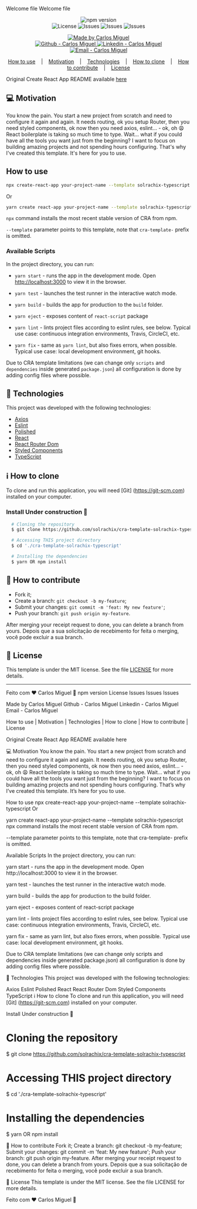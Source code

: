 Welcome file
Welcome file

<p align="center">
<a href="https://www.npmjs.com/package/cra-template-solrachix-typescript" style="text-decoration: none">
    <img alt="npm version" src="https://badge.fury.io/js/cra-template-solrachix-typescript.svg"/>
  </a>
  <br/>
  <a href="LICENSE" style="text-decoration: none">
    <img alt="License" src="https://img.shields.io/github/license/solrachix/cra-template-solrachix-typescript?color=3ADEFF&labelColor=24292E"/>
  </a>
  <a href="https://github.com/solrachix/cra-template-solrachix-typescript/issues" style="text-decoration: none">
    <img alt="Issues" src="https://img.shields.io/github/issues/solrachix/cra-template-solrachix-typescript?style=flat-square&logo=github&logoColor=white&color=3ADEFF&labelColor=24292E" />
  </a>
   <a href="#" style="text-decoration: none">
    <img alt="Issues" src="https://img.shields.io/github/stars/solrachix/cra-template-solrachix-typescript?style=flat-square&logo=github&logoColor=white&color=3ADEFF&labelColor=24292E" />
  </a>
   <a href="#" style="text-decoration: none">
    <img alt="Issues" src="https://img.shields.io/github/languages/top/solrachix/cra-template-solrachix-typescript?style=flat-square&logo=github&logoColor=white&color=3ADEFF&labelColor=24292E" />
  </a>
  
  
<p align="center">
  <a href="https://github.com/solrachix" target="_blank">
    <img alt="Made by Carlos Miguel" src="https://img.shields.io/badge/made%20by-Carlos_Miguel-informational?color=3ADEFF&labelColor=24292E">
  </a>
  <br/>
  <a href="https://github.com/solrachix" target="_blank" >
    <img alt="Github - Carlos Miguel" src="https://img.shields.io/badge/-solrachix-24292E?style=flat-square&logo=github&logoColor=white">
  </a>
  <a href="https://www.linkedin.com/in/carlos-miguel-380413197/" target="_blank" >
    <img alt="Linkedin - Carlos Miguel" src="https://img.shields.io/badge/-carlosmiguel-blue?style=flat-square&logo=Linkedin&logoColor=white">
  </a>
  <a href="mailto:carlos.miguel.oliveira.17@gmail.com" target="_blank" >
    <img alt="Email - Carlos Miguel" src="https://img.shields.io/badge/-carlos.miguel.oliveira.17@gmail.com-c14438?style=flat-square&logo=Gmail&logoColor=white">
  </a>
</p>

<p align="center">
	<a href="#-projeto">How to use</a>
&nbsp;&nbsp;&nbsp;|&nbsp;&nbsp;&nbsp;
	 <a href="#💻-motivation">Motivation</a> &nbsp;&nbsp;&nbsp;|&nbsp;&nbsp;&nbsp;
	  <a href="#rocket-technologies">Technologies</a> &nbsp;&nbsp;&nbsp;|&nbsp;&nbsp;&nbsp;
	  <a href="#information_source-how-to-clone">How to clone</a> &nbsp;&nbsp;&nbsp;|&nbsp;&nbsp;&nbsp;
	  <a href="#🤔-how-to-contribute">How to contribute</a> &nbsp;&nbsp;&nbsp;|&nbsp;&nbsp;&nbsp;
	  <a href="#memo-license">License</a>
</p>

Original Create React App README available [here](https://github.com/solrachix/cra-template-solrachix-typescript/blob/master/README_CRA.md)

## 💻 Motivation

You know the pain. You start a new project from scratch and need to configure it again and again. It needs routing, ok you setup Router, then you need styled components, ok now then you need axios, eslint... - ok, oh 😩 React boilerplate is taking so much time to type. Wait... what if you could have all the tools you want just from the beginning? I want to focus on building amazing projects and not spending hours configuring. That's why I've created this template. It's here for you to use.

## How to use

```bash
npx create-react-app your-project-name --template solrachix-typescript
```

Or

```bash
yarn create react-app your-project-name --template solrachix-typescript
```

`npx` command installs the most recent stable version of CRA from npm.

`--template` parameter points to this template, note that `cra-template-` prefix is omitted.

### Available Scripts

In the project directory, you can run:

- `yarn start` - runs the app in the development mode. Open [http://localhost:3000](http://localhost:3000) to view it in the browser.

- `yarn test` - launches the test runner in the interactive watch mode.

- `yarn build` - builds the app for production to the `build` folder.

- `yarn eject` - exposes content of `react-script` package

- `yarn lint` - lints project files according to eslint rules, see below. Typical use case: continuous integration environments, Travis, CircleCI, etc.

- `yarn fix` - same as `yarn lint`, but also fixes errors, when possible. Typical use case: local development environment, git hooks.

Due to CRA template limitations (we can change only `scripts` and `dependencies` inside generated `package.json`) all configuration is done by adding config files where possible.

## :rocket: Technologies
This project was developed with the following technologies:

- [Axios](https://github.com/axios/axios)
- [Eslint](https://eslint.org/)
- [Polished](https://github.com/styled-components/polished)
- [React](https://github.com/facebook/react)
- [React Router Dom](https://reactrouter.com/web/guides/quick-start)
- [Styled Components](https://styled-components.com/)
- [TypeScript](https://github.com/Microsoft/TypeScript)

## :information_source: How to clone
To clone and run this application, you will need [Git] (https://git-scm.com) installed on your computer.

### Install Under construction :construction:
```bash
  # Cloning the repository
  $ git clone https://github.com/solrachix/cra-template-solrachix-typescript

  # Accessing THIS project directory
  $ cd './cra-template-solrachix-typescript'

  # Installing the dependencies
  $ yarn OR npm install


```

## 🤔 How to contribute
- Fork it;
- Create a branch: `git checkout -b my-feature`;
- Submit your changes: `git commit -m 'feat: My new feature'`;
- Push your branch: `git push origin my-feature`.

After merging your receipt request to done, you can delete a branch from yours.
Depois que a sua solicitação de recebimento for feita o merging, você pode excluir a sua branch.

## :memo: License
This template is under the MIT license. See the file [LICENSE](LICENSE) for more details.


---

Feito com :heart: Carlos Miguel :wave:
npm version
License Issues Issues Issues

Made by Carlos Miguel
Github - Carlos Miguel Linkedin - Carlos Miguel Email - Carlos Miguel

How to use    |    Motivation    |    Technologies    |    How to clone    |    How to contribute    |    License

Original Create React App README available here

💻 Motivation
You know the pain. You start a new project from scratch and need to configure it again and again. It needs routing, ok you setup Router, then you need styled components, ok now then you need axios, eslint… - ok, oh 😩 React boilerplate is taking so much time to type. Wait… what if you could have all the tools you want just from the beginning? I want to focus on building amazing projects and not spending hours configuring. That’s why I’ve created this template. It’s here for you to use.

How to use
npx create-react-app your-project-name --template solrachix-typescript
Or

yarn create react-app your-project-name --template solrachix-typescript
npx command installs the most recent stable version of CRA from npm.

--template parameter points to this template, note that cra-template- prefix is omitted.

Available Scripts
In the project directory, you can run:

yarn start - runs the app in the development mode. Open http://localhost:3000 to view it in the browser.

yarn test - launches the test runner in the interactive watch mode.

yarn build - builds the app for production to the build folder.

yarn eject - exposes content of react-script package

yarn lint - lints project files according to eslint rules, see below. Typical use case: continuous integration environments, Travis, CircleCI, etc.

yarn fix - same as yarn lint, but also fixes errors, when possible. Typical use case: local development environment, git hooks.

Due to CRA template limitations (we can change only scripts and dependencies inside generated package.json) all configuration is done by adding config files where possible.

🚀 Technologies
This project was developed with the following technologies:

Axios
Eslint
Polished
React
React Router Dom
Styled Components
TypeScript
ℹ️ How to clone
To clone and run this application, you will need [Git] (https://git-scm.com) installed on your computer.

Install Under construction 🚧
  # Cloning the repository
  $ git clone https://github.com/solrachix/cra-template-solrachix-typescript

  # Accessing THIS project directory
  $ cd './cra-template-solrachix-typescript'

  # Installing the dependencies
  $ yarn OR npm install


🤔 How to contribute
Fork it;
Create a branch: git checkout -b my-feature;
Submit your changes: git commit -m 'feat: My new feature';
Push your branch: git push origin my-feature.
After merging your receipt request to done, you can delete a branch from yours.
Depois que a sua solicitação de recebimento for feita o merging, você pode excluir a sua branch.

📝 License
This template is under the MIT license. See the file LICENSE for more details.

Feito com ❤️ Carlos Miguel 👋